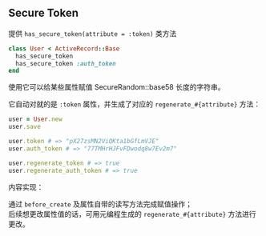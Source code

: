 ## Secure Token

提供 `has_secure_token(attribute = :token)` 类方法

```ruby
class User < ActiveRecord::Base
  has_secure_token
  has_secure_token :auth_token
end
```

使用它可以给某些属性赋值 SecureRandom::base58 长度的字符串。

它自动对就的是 `:token` 属性，并生成了对应的 `regenerate_#{attribute}` 方法：

```ruby
user = User.new
user.save

user.token # => "pX27zsMN2ViQKta1bGfLmVJE"
user.auth_token # => "77TMHrHJFvFDwodq8w7Ev2m7"

user.regenerate_token # => true
user.regenerate_auth_token # => true
```

内容实现：

通过 `before_create` 及属性自带的读写方法完成赋值操作；
<br>
后续想更改属性值的话，可用元编程生成的 `regenerate_#{attribute}` 方法进行更改。
